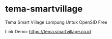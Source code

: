 # tema-smartvillage
Tema Smart Village Lampung Untuk OpenSID Free

Link Demo:
https://tema.smartvillage.co.id
